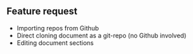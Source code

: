 ## Feature request

- Importing repos from Github
- Direct cloning document as a git-repo (no Github involved)
- Editing document sections